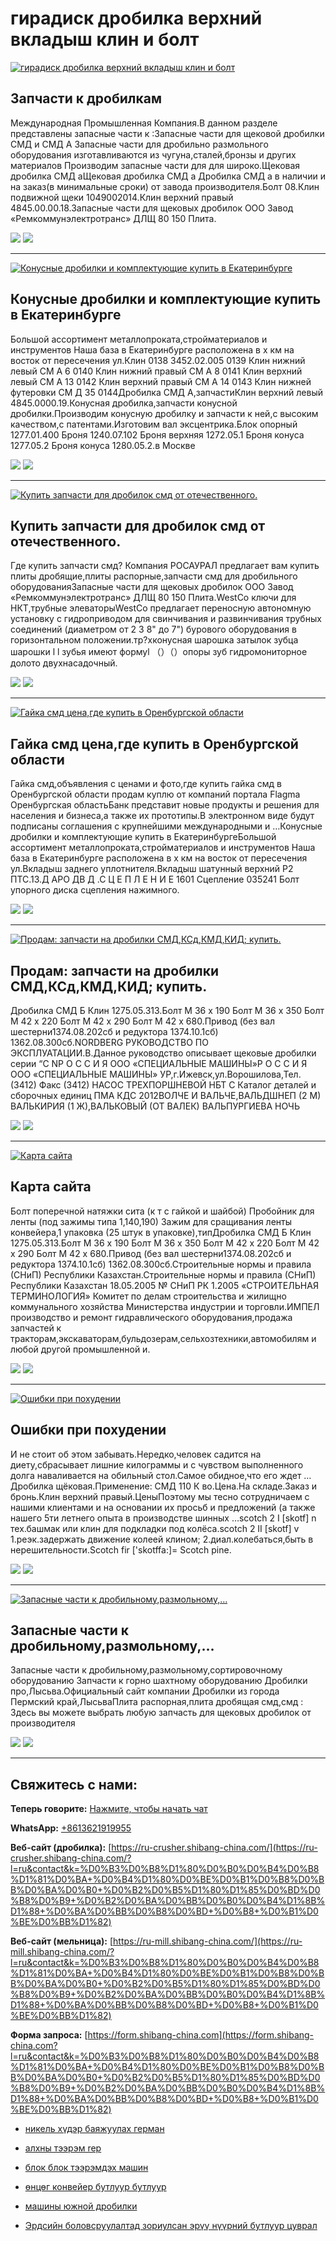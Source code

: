 # гирадиск дробилка верхний вкладыш клин и болт

<a href="https://swt.shibang-china.com/?l=ru&img&k=%D0%B3%D0%B8%D1%80%D0%B0%D0%B4%D0%B8%D1%81%D0%BA+%D0%B4%D1%80%D0%BE%D0%B1%D0%B8%D0%BB%D0%BA%D0%B0+%D0%B2%D0%B5%D1%80%D1%85%D0%BD%D0%B8%D0%B9+%D0%B2%D0%BA%D0%BB%D0%B0%D0%B4%D1%8B%D1%88+%D0%BA%D0%BB%D0%B8%D0%BD+%D0%B8+%D0%B1%D0%BE%D0%BB%D1%82" target="_blank">![гирадиск дробилка верхний вкладыш клин и болт](http://static.shibang-china.com/all-800x300/1480.jpg)</a>

## Запчасти к дробилкам
Международная Промышленная Компания.В данном разделе представлены запасные части к :Запасные части для щековой дробилки СМД и СМД А Запасные части для дробильно размольного оборудования изготавливаются из чугуна,сталей,бронзы и других материалов Производим запасные части для для широко.Щековая дробилка СМД аЩековая дробилка СМД а Дробилка СМД а в наличии и на заказ(в минимальные сроки) от завода производителя.Болт 08.Клин подвижной щеки 1049002014.Клин верхний правый 4845.00.00.18.Запасные части для щековых дробилок ООО Завод &#171;Ремкоммунэлектротранс&#187; ДЛЩ 80 150 Плита.


<a href="https://whatsapp.shibangsoft.com/WhatsApp.php" target="_blank" title="WhatsApp">![](http://static.shibang-china.com/icon/whatsapp.png)</a> <a href="https://swt.shibang-china.com/?l=ru&icon&k=%D0%B3%D0%B8%D1%80%D0%B0%D0%B4%D0%B8%D1%81%D0%BA+%D0%B4%D1%80%D0%BE%D0%B1%D0%B8%D0%BB%D0%BA%D0%B0+%D0%B2%D0%B5%D1%80%D1%85%D0%BD%D0%B8%D0%B9+%D0%B2%D0%BA%D0%BB%D0%B0%D0%B4%D1%8B%D1%88+%D0%BA%D0%BB%D0%B8%D0%BD+%D0%B8+%D0%B1%D0%BE%D0%BB%D1%82" target="_blank">![](http://static.shibang-china.com/icon/chat-ru.png)</a>

---

<a href="https://swt.shibang-china.com/?l=ru&img&k=%D0%B3%D0%B8%D1%80%D0%B0%D0%B4%D0%B8%D1%81%D0%BA+%D0%B4%D1%80%D0%BE%D0%B1%D0%B8%D0%BB%D0%BA%D0%B0+%D0%B2%D0%B5%D1%80%D1%85%D0%BD%D0%B8%D0%B9+%D0%B2%D0%BA%D0%BB%D0%B0%D0%B4%D1%8B%D1%88+%D0%BA%D0%BB%D0%B8%D0%BD+%D0%B8+%D0%B1%D0%BE%D0%BB%D1%82" target="_blank">![Конусные дробилки и комплектующие купить в Екатеринбурге](http://static.shibang-china.com/all-800x300/1367.jpg)</a>

## Конусные дробилки и комплектующие купить в Екатеринбурге
Большой ассортимент металлопроката,стройматериалов и инструментов Наша база в Екатеринбурге расположена в х км на восток от пересечения ул.Клин 0138 3452.02.005 0139 Клин нижний левый СМ А 6 0140 Клин нижний правый СМ А 8 0141 Клин верхний левый СМ А 13 0142 Клин верхний правый СМ А 14 0143 Клин нижней футеровки СМ Д 35 0144Дробилка СМД А,запчастиКлин верхний левый 4845.0000.19.Конусная дробилка,запчасти конусной дробилки.Производим конусную дробилку и запчасти к ней,с высоким качеством,с патентами.Изготовим вал эксцентрика.Блок опорный 1277.01.400 Броня 1240.07.102 Броня верхняя 1272.05.1 Броня конуса 1277.05.2 Броня конуса 1280.05.2.в Москве


<a href="https://whatsapp.shibangsoft.com/WhatsApp.php" target="_blank" title="WhatsApp">![](http://static.shibang-china.com/icon/whatsapp.png)</a> <a href="https://swt.shibang-china.com/?l=ru&icon&k=%D0%B3%D0%B8%D1%80%D0%B0%D0%B4%D0%B8%D1%81%D0%BA+%D0%B4%D1%80%D0%BE%D0%B1%D0%B8%D0%BB%D0%BA%D0%B0+%D0%B2%D0%B5%D1%80%D1%85%D0%BD%D0%B8%D0%B9+%D0%B2%D0%BA%D0%BB%D0%B0%D0%B4%D1%8B%D1%88+%D0%BA%D0%BB%D0%B8%D0%BD+%D0%B8+%D0%B1%D0%BE%D0%BB%D1%82" target="_blank">![](http://static.shibang-china.com/icon/chat-ru.png)</a>

---

<a href="https://swt.shibang-china.com/?l=ru&img&k=%D0%B3%D0%B8%D1%80%D0%B0%D0%B4%D0%B8%D1%81%D0%BA+%D0%B4%D1%80%D0%BE%D0%B1%D0%B8%D0%BB%D0%BA%D0%B0+%D0%B2%D0%B5%D1%80%D1%85%D0%BD%D0%B8%D0%B9+%D0%B2%D0%BA%D0%BB%D0%B0%D0%B4%D1%8B%D1%88+%D0%BA%D0%BB%D0%B8%D0%BD+%D0%B8+%D0%B1%D0%BE%D0%BB%D1%82" target="_blank">![Купить запчасти для дробилок смд от отечественного.](http://static.shibang-china.com/all-800x300/1150.jpg)</a>

## Купить запчасти для дробилок смд от отечественного.
Где купить запчасти смд? Компания РОСАУРАЛ предлагает вам купить плиты дробящие,плиты распорные,запчасти смд для дробильного оборудованияЗапасные части для щековых дробилок ООО Завод &#171;Ремкоммунэлектротранс&#187; ДЛЩ 80 150 Плита.WestCo ключи для НКТ,трубные элеваторыWestCo предлагает переносную автономную установку с гидроприводом для свинчивания и развинчивания трубных соединений (диаметром от 2 3 8&quot; до 7&quot;) бурового оборудования в горизонтальном положении.тр?хконусная шарошка затылок зубца шарошки l l зубья имеют формуl （）（）опоры зуб гидромониторное долото двухнасадочный.


<a href="https://whatsapp.shibangsoft.com/WhatsApp.php" target="_blank" title="WhatsApp">![](http://static.shibang-china.com/icon/whatsapp.png)</a> <a href="https://swt.shibang-china.com/?l=ru&icon&k=%D0%B3%D0%B8%D1%80%D0%B0%D0%B4%D0%B8%D1%81%D0%BA+%D0%B4%D1%80%D0%BE%D0%B1%D0%B8%D0%BB%D0%BA%D0%B0+%D0%B2%D0%B5%D1%80%D1%85%D0%BD%D0%B8%D0%B9+%D0%B2%D0%BA%D0%BB%D0%B0%D0%B4%D1%8B%D1%88+%D0%BA%D0%BB%D0%B8%D0%BD+%D0%B8+%D0%B1%D0%BE%D0%BB%D1%82" target="_blank">![](http://static.shibang-china.com/icon/chat-ru.png)</a>

---

<a href="https://swt.shibang-china.com/?l=ru&img&k=%D0%B3%D0%B8%D1%80%D0%B0%D0%B4%D0%B8%D1%81%D0%BA+%D0%B4%D1%80%D0%BE%D0%B1%D0%B8%D0%BB%D0%BA%D0%B0+%D0%B2%D0%B5%D1%80%D1%85%D0%BD%D0%B8%D0%B9+%D0%B2%D0%BA%D0%BB%D0%B0%D0%B4%D1%8B%D1%88+%D0%BA%D0%BB%D0%B8%D0%BD+%D0%B8+%D0%B1%D0%BE%D0%BB%D1%82" target="_blank">![Гайка смд цена,где купить в Оренбургской области](http://static.shibang-china.com/all-800x300/144.jpg)</a>

## Гайка смд цена,где купить в Оренбургской области
Гайка смд,объявления с ценами и фото,где купить гайка смд в Оренбургской области продам куплю от компаний портала Flagma Оренбургская областьБанк представит новые продукты и решения для населения и бизнеса,а также их прототипы.В электронном виде будут подписаны соглашения с крупнейшими международными и …Конусные дробилки и комплектующие купить в ЕкатеринбургеБольшой ассортимент металлопроката,стройматериалов и инструментов Наша база в Екатеринбурге расположена в х км на восток от пересечения ул.Вкладыш заднего уплотнителя.Вкладыш шатунный верхний Р2 ПТС.13.Д АРО ДВ Д .С Ц Е П Л Е Н И Е 1601 Сцепление 035241 Болт упорного диска сцепления нажимного.


<a href="https://whatsapp.shibangsoft.com/WhatsApp.php" target="_blank" title="WhatsApp">![](http://static.shibang-china.com/icon/whatsapp.png)</a> <a href="https://swt.shibang-china.com/?l=ru&icon&k=%D0%B3%D0%B8%D1%80%D0%B0%D0%B4%D0%B8%D1%81%D0%BA+%D0%B4%D1%80%D0%BE%D0%B1%D0%B8%D0%BB%D0%BA%D0%B0+%D0%B2%D0%B5%D1%80%D1%85%D0%BD%D0%B8%D0%B9+%D0%B2%D0%BA%D0%BB%D0%B0%D0%B4%D1%8B%D1%88+%D0%BA%D0%BB%D0%B8%D0%BD+%D0%B8+%D0%B1%D0%BE%D0%BB%D1%82" target="_blank">![](http://static.shibang-china.com/icon/chat-ru.png)</a>

---

<a href="https://swt.shibang-china.com/?l=ru&img&k=%D0%B3%D0%B8%D1%80%D0%B0%D0%B4%D0%B8%D1%81%D0%BA+%D0%B4%D1%80%D0%BE%D0%B1%D0%B8%D0%BB%D0%BA%D0%B0+%D0%B2%D0%B5%D1%80%D1%85%D0%BD%D0%B8%D0%B9+%D0%B2%D0%BA%D0%BB%D0%B0%D0%B4%D1%8B%D1%88+%D0%BA%D0%BB%D0%B8%D0%BD+%D0%B8+%D0%B1%D0%BE%D0%BB%D1%82" target="_blank">![Продам: запчасти на дробилки СМД,КСд,КМД,КИД; купить.](http://static.shibang-china.com/all-800x300/408.jpg)</a>

## Продам: запчасти на дробилки СМД,КСд,КМД,КИД; купить.
Дробилка СМД Б Клин 1275.05.313.Болт М 36 х 190 Болт М 36 х 350 Болт М 42 х 220 Болт М 42 х 290 Болт М 42 х 680.Привод (без вал шестерни1374.08.202сб и редуктора 1374.10.1сб) 1362.08.300сб.NORDBERG РУКОВОДСТВО ПО ЭКСПЛУАТАЦИИ.В.Данное руководство описывает щековые дробилки серии “С NР О С С И Я ООО &#171;СПЕЦИАЛЬНЫЕ МАШИНЫ&#187;Р О С С И Я ООО &#171;СПЕЦИАЛЬНЫЕ МАШИНЫ&#187; УР,г.Ижевск,ул.Ворошилова,Тел.(3412) Факс (3412) НАСОС ТРЕХПОРШНЕВОЙ НБТ С Каталог деталей и сборочных единиц ПМА КДС 2012ВОЛЧЕ И ВАЛЬЧЕ,ВАЛЬДШНЕП (2 М) ВАЛЬКИРИЯ (1 Ж),ВАЛЬКОВЫЙ (ОТ ВАЛЕК) ВАЛЬПУРГИЕВА НОЧЬ


<a href="https://whatsapp.shibangsoft.com/WhatsApp.php" target="_blank" title="WhatsApp">![](http://static.shibang-china.com/icon/whatsapp.png)</a> <a href="https://swt.shibang-china.com/?l=ru&icon&k=%D0%B3%D0%B8%D1%80%D0%B0%D0%B4%D0%B8%D1%81%D0%BA+%D0%B4%D1%80%D0%BE%D0%B1%D0%B8%D0%BB%D0%BA%D0%B0+%D0%B2%D0%B5%D1%80%D1%85%D0%BD%D0%B8%D0%B9+%D0%B2%D0%BA%D0%BB%D0%B0%D0%B4%D1%8B%D1%88+%D0%BA%D0%BB%D0%B8%D0%BD+%D0%B8+%D0%B1%D0%BE%D0%BB%D1%82" target="_blank">![](http://static.shibang-china.com/icon/chat-ru.png)</a>

---

<a href="https://swt.shibang-china.com/?l=ru&img&k=%D0%B3%D0%B8%D1%80%D0%B0%D0%B4%D0%B8%D1%81%D0%BA+%D0%B4%D1%80%D0%BE%D0%B1%D0%B8%D0%BB%D0%BA%D0%B0+%D0%B2%D0%B5%D1%80%D1%85%D0%BD%D0%B8%D0%B9+%D0%B2%D0%BA%D0%BB%D0%B0%D0%B4%D1%8B%D1%88+%D0%BA%D0%BB%D0%B8%D0%BD+%D0%B8+%D0%B1%D0%BE%D0%BB%D1%82" target="_blank">![Карта сайта](http://static.shibang-china.com/all-800x300/83.jpg)</a>

## Карта сайта
Болт поперечной натяжки сита (к т с гайкой и шайбой) Пробойник для ленты (под зажимы типа 1,140,190) Зажим для сращивания ленты конвейера,1 упаковка (25 штук в упаковке),типДробилка СМД Б Клин 1275.05.313.Болт М 36 х 190 Болт М 36 х 350 Болт М 42 х 220 Болт М 42 х 290 Болт М 42 х 680.Привод (без вал шестерни1374.08.202сб и редуктора 1374.10.1сб) 1362.08.300сб.Строительные нормы и правила (СНиП) Республики Казахстан.Строительные нормы и правила (СНиП) Республики Казахстан 18.05.2005 № СНиП РК 1.2005 &#171;СТРОИТЕЛЬНАЯ ТЕРМИНОЛОГИЯ&#187; Комитет по делам строительства и жилищно коммунального хозяйства Министерства индустрии и торговли.ИМПЕЛ производство и ремонт гидравлического оборудования,продажа запчастей к тракторам,экскаваторам,бульдозерам,сельхозтехники,автомобилям и любой другой промышленной и.


<a href="https://whatsapp.shibangsoft.com/WhatsApp.php" target="_blank" title="WhatsApp">![](http://static.shibang-china.com/icon/whatsapp.png)</a> <a href="https://swt.shibang-china.com/?l=ru&icon&k=%D0%B3%D0%B8%D1%80%D0%B0%D0%B4%D0%B8%D1%81%D0%BA+%D0%B4%D1%80%D0%BE%D0%B1%D0%B8%D0%BB%D0%BA%D0%B0+%D0%B2%D0%B5%D1%80%D1%85%D0%BD%D0%B8%D0%B9+%D0%B2%D0%BA%D0%BB%D0%B0%D0%B4%D1%8B%D1%88+%D0%BA%D0%BB%D0%B8%D0%BD+%D0%B8+%D0%B1%D0%BE%D0%BB%D1%82" target="_blank">![](http://static.shibang-china.com/icon/chat-ru.png)</a>

---

<a href="https://swt.shibang-china.com/?l=ru&img&k=%D0%B3%D0%B8%D1%80%D0%B0%D0%B4%D0%B8%D1%81%D0%BA+%D0%B4%D1%80%D0%BE%D0%B1%D0%B8%D0%BB%D0%BA%D0%B0+%D0%B2%D0%B5%D1%80%D1%85%D0%BD%D0%B8%D0%B9+%D0%B2%D0%BA%D0%BB%D0%B0%D0%B4%D1%8B%D1%88+%D0%BA%D0%BB%D0%B8%D0%BD+%D0%B8+%D0%B1%D0%BE%D0%BB%D1%82" target="_blank">![Ошибки при похудении](http://static.shibang-china.com/all-800x300/1442.jpg)</a>

## Ошибки при похудении
И не стоит об этом забывать.Нередко,человек садится на диету,сбрасывает лишние килограммы и с чувством выполненного долга наваливается на обильный стол.Самое обидное,что его ждет …Дробилка щёковая.Применение: СМД 110 К во.Цена.На складе.Заказ и бронь.Клин верхний правый.ЦеныПоэтому мы тесно сотрудничаем с нашими клиентами и на основании их просьб и предложений (а также нашего 5ти летнего опыта в производстве шинных …scotch 2 I [skotf] n тех.башмак или клин для подкладки под колёса.scotch 2 II [skotf] v 1.реэк.задержать движение колеей клином; 2.диал.колебаться,быть в нерешительности.Scotch fir ['skotffa:]= Scotch pine.


<a href="https://whatsapp.shibangsoft.com/WhatsApp.php" target="_blank" title="WhatsApp">![](http://static.shibang-china.com/icon/whatsapp.png)</a> <a href="https://swt.shibang-china.com/?l=ru&icon&k=%D0%B3%D0%B8%D1%80%D0%B0%D0%B4%D0%B8%D1%81%D0%BA+%D0%B4%D1%80%D0%BE%D0%B1%D0%B8%D0%BB%D0%BA%D0%B0+%D0%B2%D0%B5%D1%80%D1%85%D0%BD%D0%B8%D0%B9+%D0%B2%D0%BA%D0%BB%D0%B0%D0%B4%D1%8B%D1%88+%D0%BA%D0%BB%D0%B8%D0%BD+%D0%B8+%D0%B1%D0%BE%D0%BB%D1%82" target="_blank">![](http://static.shibang-china.com/icon/chat-ru.png)</a>

---

<a href="https://swt.shibang-china.com/?l=ru&img&k=%D0%B3%D0%B8%D1%80%D0%B0%D0%B4%D0%B8%D1%81%D0%BA+%D0%B4%D1%80%D0%BE%D0%B1%D0%B8%D0%BB%D0%BA%D0%B0+%D0%B2%D0%B5%D1%80%D1%85%D0%BD%D0%B8%D0%B9+%D0%B2%D0%BA%D0%BB%D0%B0%D0%B4%D1%8B%D1%88+%D0%BA%D0%BB%D0%B8%D0%BD+%D0%B8+%D0%B1%D0%BE%D0%BB%D1%82" target="_blank">![Запасные части к дробильному,размольному,…](http://static.shibang-china.com/all-800x300/123.jpg)</a>

## Запасные части к дробильному,размольному,…
Запасные части к дробильному,размольному,сортировочному оборудованию Запчасти к горно шахтному оборудованию Дробилки про,Лысьва.Официальный сайт компании Дробилки из города Пермский край,ЛысьваПлита распорная,плита дробящая смд,смд : Здесь вы можете выбрать любую запчасть для щековых дробилок от производителя

<a href="https://whatsapp.shibangsoft.com/WhatsApp.php" target="_blank" title="WhatsApp">![](http://static.shibang-china.com/icon/whatsapp.png)</a> <a href="https://swt.shibang-china.com/?l=ru&icon&k=%D0%B3%D0%B8%D1%80%D0%B0%D0%B4%D0%B8%D1%81%D0%BA+%D0%B4%D1%80%D0%BE%D0%B1%D0%B8%D0%BB%D0%BA%D0%B0+%D0%B2%D0%B5%D1%80%D1%85%D0%BD%D0%B8%D0%B9+%D0%B2%D0%BA%D0%BB%D0%B0%D0%B4%D1%8B%D1%88+%D0%BA%D0%BB%D0%B8%D0%BD+%D0%B8+%D0%B1%D0%BE%D0%BB%D1%82" target="_blank">![](http://static.shibang-china.com/icon/chat-ru.png)</a>

---
## Свяжитесь с нами:

**Теперь говорите:** [Нажмите, чтобы начать чат](https://swt.shibang-china.com?l=ru&contact&k=%D0%B3%D0%B8%D1%80%D0%B0%D0%B4%D0%B8%D1%81%D0%BA+%D0%B4%D1%80%D0%BE%D0%B1%D0%B8%D0%BB%D0%BA%D0%B0+%D0%B2%D0%B5%D1%80%D1%85%D0%BD%D0%B8%D0%B9+%D0%B2%D0%BA%D0%BB%D0%B0%D0%B4%D1%8B%D1%88+%D0%BA%D0%BB%D0%B8%D0%BD+%D0%B8+%D0%B1%D0%BE%D0%BB%D1%82)

**WhatsApp:**  [+8613621919955](https://whatsapp.shibangsoft.com/WhatsApp.php)

**Веб-сайт (дробилка):** [https://ru-crusher.shibang-china.com/](https://ru-crusher.shibang-china.com/?l=ru&contact&k=%D0%B3%D0%B8%D1%80%D0%B0%D0%B4%D0%B8%D1%81%D0%BA+%D0%B4%D1%80%D0%BE%D0%B1%D0%B8%D0%BB%D0%BA%D0%B0+%D0%B2%D0%B5%D1%80%D1%85%D0%BD%D0%B8%D0%B9+%D0%B2%D0%BA%D0%BB%D0%B0%D0%B4%D1%8B%D1%88+%D0%BA%D0%BB%D0%B8%D0%BD+%D0%B8+%D0%B1%D0%BE%D0%BB%D1%82)

**Веб-сайт (мельница):** [https://ru-mill.shibang-china.com/](https://ru-mill.shibang-china.com/?l=ru&contact&k=%D0%B3%D0%B8%D1%80%D0%B0%D0%B4%D0%B8%D1%81%D0%BA+%D0%B4%D1%80%D0%BE%D0%B1%D0%B8%D0%BB%D0%BA%D0%B0+%D0%B2%D0%B5%D1%80%D1%85%D0%BD%D0%B8%D0%B9+%D0%B2%D0%BA%D0%BB%D0%B0%D0%B4%D1%8B%D1%88+%D0%BA%D0%BB%D0%B8%D0%BD+%D0%B8+%D0%B1%D0%BE%D0%BB%D1%82)

**Форма запроса:** [https://form.shibang-china.com](https://form.shibang-china.com?l=ru&contact&k=%D0%B3%D0%B8%D1%80%D0%B0%D0%B4%D0%B8%D1%81%D0%BA+%D0%B4%D1%80%D0%BE%D0%B1%D0%B8%D0%BB%D0%BA%D0%B0+%D0%B2%D0%B5%D1%80%D1%85%D0%BD%D0%B8%D0%B9+%D0%B2%D0%BA%D0%BB%D0%B0%D0%B4%D1%8B%D1%88+%D0%BA%D0%BB%D0%B8%D0%BD+%D0%B8+%D0%B1%D0%BE%D0%BB%D1%82)

* [никель хүдэр баяжуулах герман](../129/%D0%BD%D0%B8%D0%BA%D0%B5%D0%BB%D1%8C%20%D1%85%D2%AF%D0%B4%D1%8D%D1%80%20%D0%B1%D0%B0%D1%8F%D0%B6%D1%83%D1%83%D0%BB%D0%B0%D1%85%20%D0%B3%D0%B5%D1%80%D0%BC%D0%B0%D0%BD.md)

* [алхны тээрэм rep](../129/%D0%B0%D0%BB%D1%85%D0%BD%D1%8B%20%D1%82%D1%8D%D1%8D%D1%80%D1%8D%D0%BC%20rep.md)

* [блок блок тээрэмдэх машин](../128/%D0%B1%D0%BB%D0%BE%D0%BA%20%D0%B1%D0%BB%D0%BE%D0%BA%20%D1%82%D1%8D%D1%8D%D1%80%D1%8D%D0%BC%D0%B4%D1%8D%D1%85%20%D0%BC%D0%B0%D1%88%D0%B8%D0%BD.md)

* [өнцөг конвейер бутлуур бутлуур](../126/%D3%A9%D0%BD%D1%86%D3%A9%D0%B3%20%D0%BA%D0%BE%D0%BD%D0%B2%D0%B5%D0%B9%D0%B5%D1%80%20%D0%B1%D1%83%D1%82%D0%BB%D1%83%D1%83%D1%80%20%D0%B1%D1%83%D1%82%D0%BB%D1%83%D1%83%D1%80.md)

* [машины южной дробилки](../130/%D0%BC%D0%B0%D1%88%D0%B8%D0%BD%D1%8B%20%D1%8E%D0%B6%D0%BD%D0%BE%D0%B9%20%D0%B4%D1%80%D0%BE%D0%B1%D0%B8%D0%BB%D0%BA%D0%B8.md)

* [Эрдсийн боловсруулалтад зориулсан эрүү нүүрний бутлуур цуврал](../128/%D0%AD%D1%80%D0%B4%D1%81%D0%B8%D0%B9%D0%BD%20%D0%B1%D0%BE%D0%BB%D0%BE%D0%B2%D1%81%D1%80%D1%83%D1%83%D0%BB%D0%B0%D0%BB%D1%82%D0%B0%D0%B4%20%D0%B7%D0%BE%D1%80%D0%B8%D1%83%D0%BB%D1%81%D0%B0%D0%BD%20%D1%8D%D1%80%D2%AF%D2%AF%20%D0%BD%D2%AF%D2%AF%D1%80%D0%BD%D0%B8%D0%B9%20%D0%B1%D1%83%D1%82%D0%BB%D1%83%D1%83%D1%80%20%D1%86%D1%83%D0%B2%D1%80%D0%B0%D0%BB.md)